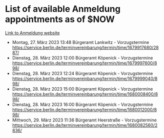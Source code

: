 # List of available Anmeldung appointments as of $NOW
[Link to Anmeldung website](https://service.berlin.de/terminvereinbarung/termin/tag.php?termin=1&anliegen[]=120686&dienstleisterlist=122210,122217,327316,122219,327312,122227,327314,122231,327346,122243,327348,122254,122252,329742,122260,329745,122262,329748,122271,327278,122273,327274,122277,327276,330436,122280,327294,122282,327290,122284,327292,122291,327270,122285,327266,122286,327264,122296,327268,150230,329760,122297,327286,122294,327284,122312,329763,122314,329775,122304,327330,122311,327334,122309,327332,317869,122281,327352,122279,329772,122283,122276,327324,122274,327326,122267,329766,122246,327318,122251,327320,122257,327322,122208,327298,122226,327300&herkunft=http%3A%2F%2Fservice.berlin.de%2Fdienstleistung%2F120686%2F)
- Montag, 27. März 2023 13:48 Bürgeramt Lankwitz - Vorzugstermine https://service.berlin.de/terminvereinbarung/termin/time/1679917680/2887/
- Dienstag, 28. März 2023 12:00 Bürgeramt Köpenick - Vorzugstermine https://service.berlin.de/terminvereinbarung/termin/time/1679997600/898/
- Dienstag, 28. März 2023 12:24 Bürgeramt Köpenick - Vorzugstermine https://service.berlin.de/terminvereinbarung/termin/time/1679999040/898/
- Dienstag, 28. März 2023 15:00 Bürgeramt Köpenick - Vorzugstermine https://service.berlin.de/terminvereinbarung/termin/time/1680008400/898/
- Dienstag, 28. März 2023 16:00 Bürgeramt Köpenick - Vorzugstermine https://service.berlin.de/terminvereinbarung/termin/time/1680012000/898/
- Mittwoch, 29. März 2023 11:36 Bürgeramt Heerstraße - Vorzugstermine https://service.berlin.de/terminvereinbarung/termin/time/1680082560/2836/
